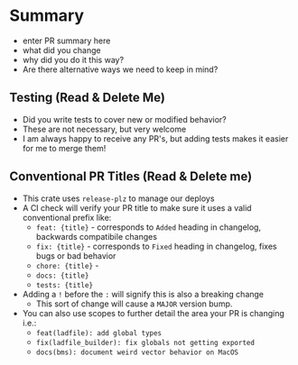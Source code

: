 # Summary
- enter PR summary here
- what did you change
- why did you do it this way?
- Are there alternative ways we need to keep in mind?

## Testing (Read & Delete Me)
- Did you write tests to cover new or modified behavior?
- These are not necessary, but very welcome
- I am always happy to receive any PR's, but adding tests makes it easier for me to merge them!

## Conventional PR Titles (Read & Delete me)
- This crate uses `release-plz` to manage our deploys
- A CI check will verify your PR title to make sure it uses a valid conventional prefix like:
    - `feat: {title}` - corresponds to `Added` heading in changelog, backwards compatibile changes
    - `fix: {title}` - corresponds to `Fixed` heading in changelog, fixes bugs or bad behavior
    - `chore: {title}` - 
    - `docs: {title}`
    - `tests: {title}`
- Adding a `!` before the `:` will signify this is also a breaking change
    - This sort of change will cause a `MAJOR` version bump.
- You can also use scopes to further detail the area your PR is changing i.e.:
    - `feat(ladfile): add global types`
    - `fix(ladfile_builder): fix globals not getting exported`
    - `docs(bms): document weird vector behavior on MacOS`